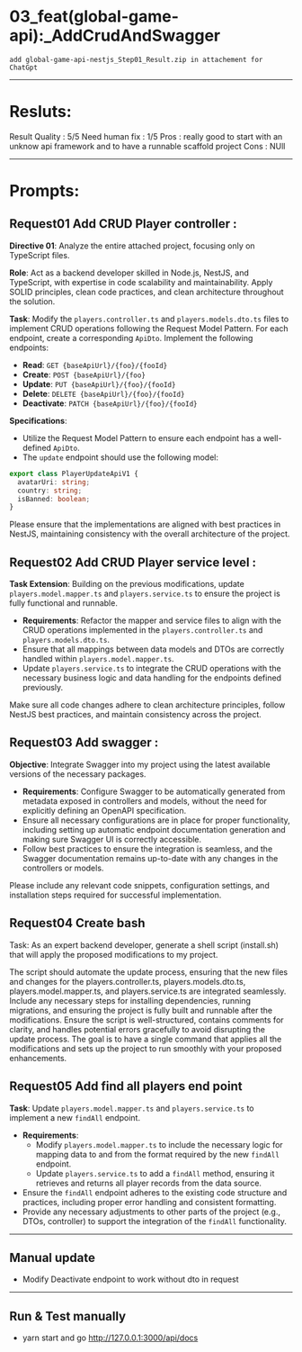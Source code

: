 # 03_feat(global-game-api):_AddCrudAndSwagger
`add global-game-api-nestjs_Step01_Result.zip in attachement for ChatGpt`

---------------------------------------------------------------------------
# Resluts:

Result Quality : 5/5
Need human fix : 1/5
Pros : really good to start with an unknow api framework and to have a runnable scaffold project
Cons : NUll

---------------------------------------------------------------------------
# Prompts: 

## Request01 Add CRUD Player controller :

**Directive 01**: Analyze the entire attached project, focusing only on TypeScript files.

**Role**: Act as a backend developer skilled in Node.js, NestJS, and TypeScript, with expertise in code scalability and maintainability. Apply SOLID principles, clean code practices, and clean architecture throughout the solution.

**Task**: Modify the `players.controller.ts` and `players.models.dto.ts` files to implement CRUD operations following the Request Model Pattern. For each endpoint, create a corresponding `ApiDto`. Implement the following endpoints:

- **Read**: `GET {baseApiUrl}/{foo}/{fooId}`
- **Create**: `POST {baseApiUrl}/{foo}`
- **Update**: `PUT {baseApiUrl}/{foo}/{fooId}`
- **Delete**: `DELETE {baseApiUrl}/{foo}/{fooId}`
- **Deactivate**: `PATCH {baseApiUrl}/{foo}/{fooId}`

**Specifications**:
- Utilize the Request Model Pattern to ensure each endpoint has a well-defined `ApiDto`.
- The `update` endpoint should use the following model:

```typescript
export class PlayerUpdateApiV1 {
  avatarUri: string;
  country: string;
  isBanned: boolean;
}
```

Please ensure that the implementations are aligned with best practices in NestJS, maintaining consistency with the overall architecture of the project.

## Request02 Add CRUD Player service level :

**Task Extension**: Building on the previous modifications, update `players.model.mapper.ts` and `players.service.ts` to ensure the project is fully functional and runnable.

- **Requirements**: Refactor the mapper and service files to align with the CRUD operations implemented in the `players.controller.ts` and `players.models.dto.ts`.
- Ensure that all mappings between data models and DTOs are correctly handled within `players.model.mapper.ts`.
- Update `players.service.ts` to integrate the CRUD operations with the necessary business logic and data handling for the endpoints defined previously.

Make sure all code changes adhere to clean architecture principles, follow NestJS best practices, and maintain consistency across the project.

## Request03 Add swagger :

**Objective**: Integrate Swagger into my project using the latest available versions of the necessary packages.

- **Requirements**: Configure Swagger to be automatically generated from metadata exposed in controllers and models, without the need for explicitly defining an OpenAPI specification.
- Ensure all necessary configurations are in place for proper functionality, including setting up automatic endpoint documentation generation and making sure Swagger UI is correctly accessible.
- Follow best practices to ensure the integration is seamless, and the Swagger documentation remains up-to-date with any changes in the controllers or models.

Please include any relevant code snippets, configuration settings, and installation steps required for successful implementation.

## Request04 Create bash

Task: As an expert backend developer, generate a shell script (install.sh) that will apply the proposed modifications to my project.

The script should automate the update process, ensuring that the new files and changes for the players.controller.ts, players.models.dto.ts, players.model.mapper.ts, and players.service.ts are integrated seamlessly.
Include any necessary steps for installing dependencies, running migrations, and ensuring the project is fully built and runnable after the modifications.
Ensure the script is well-structured, contains comments for clarity, and handles potential errors gracefully to avoid disrupting the update process.
The goal is to have a single command that applies all the modifications and sets up the project to run smoothly with your proposed enhancements.


## Request05 Add find all players end point

**Task**: Update `players.model.mapper.ts` and `players.service.ts` to implement a new `findAll` endpoint.

- **Requirements**: 
  - Modify `players.model.mapper.ts` to include the necessary logic for mapping data to and from the format required by the new `findAll` endpoint.
  - Update `players.service.ts` to add a `findAll` method, ensuring it retrieves and returns all player records from the data source.
- Ensure the `findAll` endpoint adheres to the existing code structure and practices, including proper error handling and consistent formatting.
- Provide any necessary adjustments to other parts of the project (e.g., DTOs, controller) to support the integration of the `findAll` functionality.

----------------------------------------------------------

## Manual update
 - Modify Deactivate endpoint to work without dto in request

----------------------------------------------------------

## Run & Test manually
- yarn start and go http://127.0.0.1:3000/api/docs